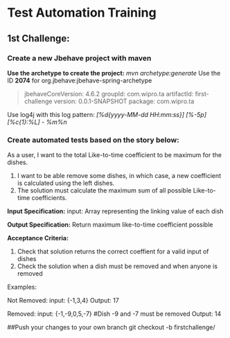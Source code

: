 # Test Automation Training

## 1st Challenge:

### Create a new Jbehave project with maven

**Use the archetype to create the project:** 
*mvn archetype:generate* 
Use the ID **2074** for org.jbehave:jbehave-spring-archetype

>jbehaveCoreVersion: 4.6.2
>groupId: com.wipro.ta
>artifactId: first-challenge
>version: 0.0.1-SNAPSHOT
>package: com.wipro.ta

Use log4j with this log pattern: *[%d{yyyy-MM-dd HH:mm:ss}] [%-5p] [%c{1}:%L] - %m%n*

### Create automated tests based on the story below:

As a user, I want to the total Like-to-time coefficient to be maximum for the dishes.
1. I want to be able remove some dishes, in which case, a new coefficient is calculated using the left dishes.
2. The solution must calculate the maximum sum of all possible Like-to-time coefficients.

**Input Specification:**
input: Array representing the linking value of each dish

**Output Specification:**
Return maximum like-to-time coefficient possible

**Acceptance Criteria:**
1. Check that solution returns the correct coeffient for a valid input of dishes
2. Check the solution when a dish must be removed and when anyone is removed

Examples:

Not Removed:
input: {-1,3,4}
Output: 17

Removed:
input: {-1,-9,0,5,-7} #Dish -9 and -7 must be removed
Output: 14

##Push your changes to your own branch
git checkout -b firstchallenge/<ID Wipro>

